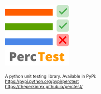# <img src="Perctest.png" height=200>
A python unit testing library. Available in PyPi: https://pypi.python.org/pypi/perctest
https://theperkinrex.github.io/perctest/
